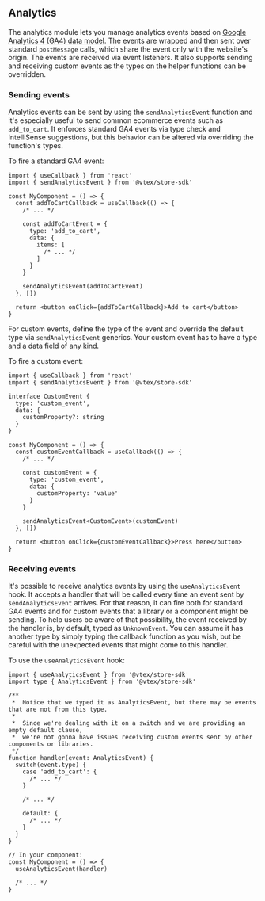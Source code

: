 ## Analytics

The analytics module lets you manage analytics events based on [Google Analytics 4 (GA4) data model](https://developers.google.com/analytics/devguides/collection/ga4/reference/events). The events are wrapped and then sent over standard `postMessage` calls, which share the event only with the website's origin. The events are received via event listeners. It also supports sending and receiving custom events as the types on the helper functions can be overridden.

### Sending events

Analytics events can be sent by using the `sendAnalyticsEvent` function and it's especially useful to send common ecommerce events such as `add_to_cart`. It enforces standard GA4 events via type check and IntelliSense suggestions, but this behavior can be altered via overriding the function's types.

To fire a standard GA4 event:
```tsx
import { useCallback } from 'react'
import { sendAnalyticsEvent } from '@vtex/store-sdk'

const MyComponent = () => {
  const addToCartCallback = useCallback(() => {
    /* ... */
    
    const addToCartEvent = {
      type: 'add_to_cart',
      data: {
        items: [
          /* ... */
        ]
      }
    }

    sendAnalyticsEvent(addToCartEvent)
  }, [])

  return <button onClick={addToCartCallback}>Add to cart</button>
}
```

For custom events, define the type of the event and override the default type via `sendAnalyticsEvent` generics. Your custom event has to have a type and a data field of any kind.

To fire a custom event:

```tsx
import { useCallback } from 'react'
import { sendAnalyticsEvent } from '@vtex/store-sdk'

interface CustomEvent {
  type: 'custom_event',
  data: {
    customProperty?: string
  }
}

const MyComponent = () => {
  const customEventCallback = useCallback(() => {
    /* ... */
    
    const customEvent = {
      type: 'custom_event',
      data: {
        customProperty: 'value'
      }
    }

    sendAnalyticsEvent<CustomEvent>(customEvent)
  }, [])

  return <button onClick={customEventCallback}>Press here</button>
}
```

### Receiving events

It's possible to receive analytics events by using the `useAnalyticsEvent` hook. It accepts a handler that will be called every time an event sent by `sendAnalyticsEvent` arrives. For that reason, it can fire both for standard GA4 events and for custom events that a library or a component might be sending. To help users be aware of that possibility, the event received by the handler is, by default, typed as `UnknownEvent`. You can assume it has another type by simply typing the callback function as you wish, but be careful with the unexpected events that might come to this handler.

To use the `useAnalyticsEvent` hook:

```tsx
import { useAnalyticsEvent } from '@vtex/store-sdk'
import type { AnalyticsEvent } from '@vtex/store-sdk'

/**
 *  Notice that we typed it as AnalyticsEvent, but there may be events that are not from this type.
 * 
 *  Since we're dealing with it on a switch and we are providing an empty default clause,
 *  we're not gonna have issues receiving custom events sent by other components or libraries.
 */
function handler(event: AnalyticsEvent) {
  switch(event.type) {
    case 'add_to_cart': {
      /* ... */
    }

    /* ... */
    
    default: {
      /* ... */
    }
  } 
}

// In your component:
const MyComponent = () => {
  useAnalyticsEvent(handler)

  /* ... */
}
```
